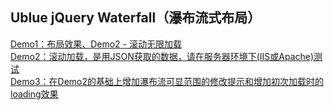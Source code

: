 ## Ublue jQuery Waterfall（瀑布流式布局）

[Demo1：布局效果、Demo2 - 滚动无限加载](http://www.bluesdream.com/case/jquery/ublue-jquery-waterfall/index.html)  
[Demo2：滚动加载，是用JSON获取的数据，请在服务器环境下(IIS或Apache)测试](http://www.bluesdream.com/case/jquery/ublue-jquery-waterfall/index2.html)  
[Demo3：在Demo2的基础上增加瀑布流可显范围的修改提示和增加初次加载时的loading效果](http://www.bluesdream.com/case/jquery/ublue-jquery-waterfall/index3.html)
